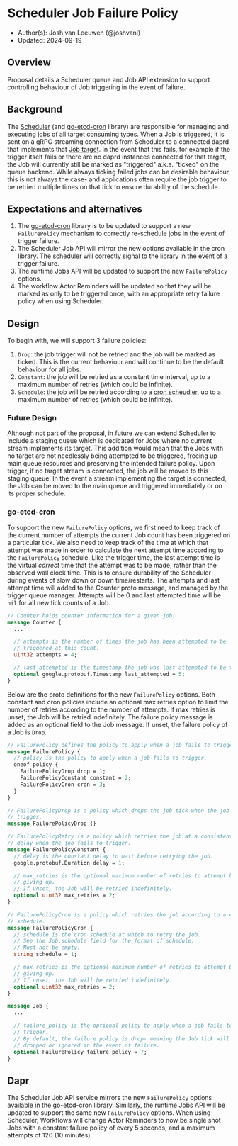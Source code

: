 # Scheduler Job Failure Policy

* Author(s): Josh van Leeuwen (@joshvanl)
* Updated: 2024-09-19

## Overview

Proposal details a Scheduler queue and Job API extension to support controlling behaviour of Job triggering in the event of failure.

## Background

The [Scheduler](https://docs.dapr.io/concepts/dapr-services/scheduler/) (and [go-etcd-cron](https://github.com/diagridio/go-etcd-cron/) library) are responsible for managing and executing jobs of all target consuming types.
When a Job is triggered, it is sent on a gRPC streaming connection from Scheduler to a connected daprd that implements that [Job target](https://github.com/dapr/dapr/blob/da6fb0db46b4d2932640eeaaaccf8b76f248f388/dapr/proto/scheduler/v1/scheduler.proto#L115).
In the event that this fails, for example if the trigger itself fails or there are no daprd instances connected for that target, the Job will currently still be marked as "triggered" a.k.a. "ticked" on the queue backend.
While always ticking failed jobs can be desirable behaviour, this is not always the case- and applications often require the job trigger to be retried multiple times on that tick to ensure durability of the schedule.

## Expectations and alternatives

1. The [go-etcd-cron](https://github.com/diagridio/go-etcd-cron/) library is to be updated to support a new `FailurePolicy` mechanism to correctly re-schedule jobs in the event of trigger failure.
2. The Scheduler Job API will mirror the new options available in the cron library.
  The scheduler will correctly signal to the library in the event of a trigger failure.
3. The runtime Jobs API will be updated to support the new `FailurePolicy` options.
4. The workflow Actor Reminders will be updated so that they will be marked as only to be triggered once, with an appropriate retry failure policy when using Scheduler.


## Design

To begin with, we will support 3 failure policies:
1. `Drop`: the job trigger will not be retried and the job will be marked as ticked.
  This is the current behaviour and will continue to be the default behaviour for all jobs.
2. `Constant`: the job will be retried as a constant time interval, up to a maximum number of retries (which could be infinite).
3. `Schedule`: the job will be retried according to a [cron scheudler](https://github.com/diagridio/go-etcd-cron/blob/2a1c6747974627691165eb96a2ca0202285d71eb/proto/job.proto#L68), up to a maximum number of retries (which could be infinite).

### Future Design

Although not part of the proposal, in future we can extend Scheduler to include a staging queue which is dedicated for Jobs where no current stream implements its target.
This addition would mean that the Jobs with no target are not needlessly being attempted to be triggered, freeing up main queue resources and preserving the intended failure policy.
Upon trigger, if no target stream is connected, the job will be moved to this staging queue.
In the event a stream implementing the target is connected, the Job can be moved to the main queue and triggered immediately or on its proper schedule.

### go-etcd-cron

To support the new `FailurePolicy` options, we first need to keep track of the current number of attempts the current Job count has been triggered on a particular tick.
We also need to keep track of the time at which that attempt was made in order to calculate the next attempt time according to the `FailurePolicy` schedule.
Like the trigger time, the last attempt time is the virtual _correct_ time that the attempt was to be made, rather than the observed wall clock time.
This is to ensure durability of the Scheduler during events of slow down or down time/restarts.
The attempts and last attempt time will added to the Counter proto message, and managed by the trigger queue manager.
Attempts will be 0 and last attempted time will be `nil` for all new tick counts of a Job.

```proto
// Counter holds counter information for a given job.
message Counter {
  ...

  // attempts is the number of times the job has been attempted to be
  // triggered at this count.
  uint32 attempts = 4;

  // last_attempted is the timestamp the job was last attempted to be triggered.
  optional google.protobuf.Timestamp last_attempted = 5;
}
```

Below are the proto definitions for the new `FailurePolicy` options.
Both constant and cron policies include an optional max retries option to limit the number of retries according to the number of attempts.
If max retries is unset, the Job will be retried indefinitely.
The failure policy message is added as an optional field to the Job message.
If unset, the failure policy of a Job is `Drop`.

```proto
// FailurePolicy defines the policy to apply when a job fails to trigger.
message FailurePolicy {
  // policy is the policy to apply when a job fails to trigger.
  oneof policy {
    FailurePolicyDrop drop = 1;
    FailurePolicyConstant constant = 2;
    FailurePolicyCron cron = 3;
  }
}

// FailurePolicyDrop is a policy which drops the job tick when the job fails to
// trigger.
message FailurePolicyDrop {}

// FailurePolicyRetry is a policy which retries the job at a consistent
// delay when the job fails to trigger.
message FailurePolicyConstant {
  // delay is the constant delay to wait before retrying the job.
  google.protobuf.Duration delay = 1;

  // max_retries is the optional maximum number of retries to attempt before
  // giving up.
  // If unset, the Job will be retried indefinitely.
  optional uint32 max_retries = 2;
}

// FailurePolicyCron is a policy which retries the job according to a cron
// schedule.
message FailurePolicyCron {
  // schedule is the cron schedule at which to retry the job.
  // See the Job.schedule field for the format of schedule.
  // Must not be empty.
  string schedule = 1;

  // max_retries is the optional maximum number of retries to attempt before
  // giving up.
  // If unset, the Job will be retried indefinitely.
  optional uint32 max_retries = 2;
}
```

```proto
message Job {
  ...

  // failure_policy is the optional policy to apply when a job fails to
  // trigger.
  // By default, the failure policy is drop- meaning the Job tick will be
  // dropped or ignored in the event of failure.
  optional FailurePolicy failure_policy = 7;
}
```

## Dapr

The Scheduler Job API service mirrors the new `FailurePolicy` options available in the go-etcd-cron library.
Similarly, the runtime Jobs API will be updated to support the same new `FailurePolicy` options.
When using Scheduler, Workflows will change Actor Reminders to now be single shot Jobs with a constant failure policy of every 5 seconds, and a maximum attempts of 120 (10 minutes).
